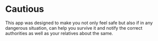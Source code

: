 <h1> Cautious  </h1>

This app was designed to make you not only feel safe but also if in any dangerous situation, can help you survive it and notify the correct authorities as well as your relatives about the same.
